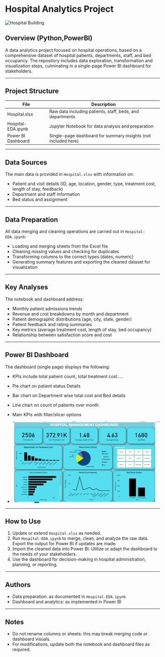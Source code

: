 # Hospital Analytics Project

![Hospital Building](https://images.unsplash.com/photo-1586773860418-d37222d8fce3?ixlib=rb-4.0.3&q=80&fm=jpg&crop=entropy&cs=tinysrgb&w=1080)

## Overview (Python,PowerBI)

A data analytics project focused on hospital operations, based on a comprehensive dataset of hospital patients, departments, staff, and bed occupancy. The repository includes data exploration, transformation and visualization steps, culminating in a single-page Power BI dashboard for stakeholders.

---

## Project Structure

| File                    | Description                                |
|-------------------------|--------------------------------------------|
| Hospital.xlsx           | Raw data including patients, staff, beds, and departments |
| Hospital-EDA.ipynb      | Jupyter Notebook for data analysis and preparation |
| Power BI Dashboard      | Single-page dashboard for summary insights (not included here) |

---

## Data Sources

The main data is provided in `Hospital.xlsx` with information on:
- Patient and visit details (ID, age, location, gender, type, treatment cost, length of stay, feedback)
- Department and staff information
- Bed status and assignment

---

## Data Preparation

All data merging and cleaning operations are carried out in `Hospital-EDA.ipynb`:
- Loading and merging sheets from the Excel file
- Cleaning missing values and checking for duplicates
- Transforming columns to the correct types (dates, numeric)
- Generating summary features and exporting the cleaned dataset for visualization

---

## Key Analyses

The notebook and dashboard address:
- Monthly patient admissions trends
- Revenue and cost breakdowns by month and department
- Patient demographic distributions (age, city, state, gender)
- Patient feedback and rating summaries
- Key metrics (average treatment cost, length of stay, bed occupancy)
- Relationship between satisfaction score and cost

---

## Power BI Dashboard

The dashboard (single page) displays the following:
- KPIs include total patient count, total treatment cost.....
- Pie chart on patient status Details
- Bar chart on Department wise total cost and Bed details
- Line chart on count of patients over month
- Main KPIs with filter/slicer options

- ![Dashboard Image](./Hospital.png)

---

## How to Use

1. Update or extend `Hospital.xlsx` as needed.
2. Run `Hospital-EDA.ipynb` to merge, clean, and analyze the raw data. Export the output for Power BI if updates are made.
3. Import the cleaned data into Power BI. Utilize or adapt the dashboard to the needs of your stakeholders.
4. Use the dashboard for decision-making in hospital administration, planning, or reporting.

---

## Authors

- Data preparation: as documented in `Hospital-EDA.ipynb`
- Dashboard and analytics: as implemented in Power BI

---

## Notes

- Do not rename columns or sheets: this may break merging code or dashboard visuals.
- For modifications, update both the notebook and dashboard files as required.

